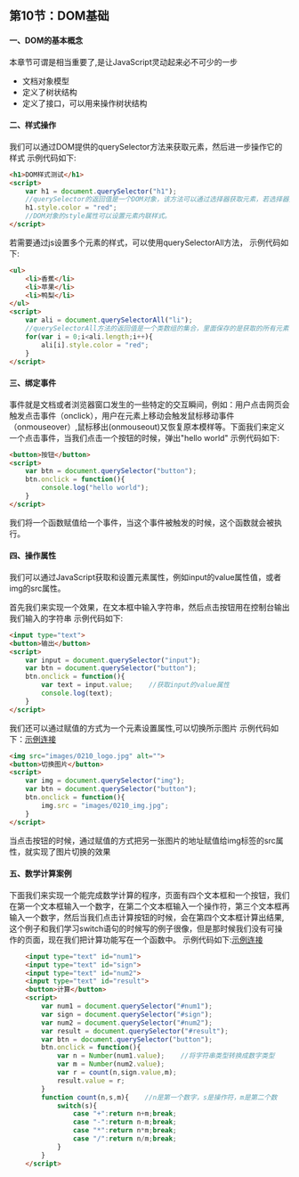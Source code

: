 ## 第10节：DOM基础

#### 一、DOM的基本概念
本章节可谓是相当重要了,是让JavaScript灵动起来必不可少的一步

* 文档对象模型
* 定义了树状结构
* 定义了接口，可以用来操作树状结构

#### 二、样式操作
我们可以通过DOM提供的querySelector方法来获取元素，然后进一步操作它的样式
示例代码如下:

``` html
<h1>DOM样式测试</h1>
<script>
    var h1 = document.querySelector("h1");  
    //querySelector的返回值是一个DOM对象，该方法可以通过选择器获取元素，若选择器找到多个元素，则返回第一个。
    h1.style.color = "red"; 
    //DOM对象的style属性可以设置元素内联样式。
</script>
```

若需要通过js设置多个元素的样式，可以使用querySelectorAll方法，
示例代码如下:

``` html
<ul>
    <li>香蕉</li>
    <li>苹果</li>
    <li>鸭梨</li>
</ul>
<script>
    var ali = document.querySelectorAll("li");
    //querySelectorAll方法的返回值是一个类数组的集合，里面保存的是获取的所有元素，所以如果希望为每一个元素设置样式，需要遍历这个集合。
    for(var i = 0;i<ali.length;i++){
        ali[i].style.color = "red";
    }
</script>
```

#### 三、绑定事件
事件就是文档或者浏览器窗口发生的一些特定的交互瞬间，例如：用户点击网页会触发点击事件（onclick），用户在元素上移动会触发鼠标移动事件（onmouseover）,鼠标移出(onmouseout)又恢复原本模样等。下面我们来定义一个点击事件，当我们点击一个按钮的时候，弹出"hello world"
示例代码如下:

``` html
<button>按钮</button>
<script>
    var btn = document.querySelector("button");
    btn.onclick = function(){
        console.log("hello world");
    }
</script>
```
我们将一个函数赋值给一个事件，当这个事件被触发的时候，这个函数就会被执行。

#### 四、操作属性
我们可以通过JavaScript获取和设置元素属性，例如input的value属性值，或者img的src属性。

首先我们来实现一个效果，在文本框中输入字符串，然后点击按钮用在控制台输出我们输入的字符串
示例代码如下:

``` html
<input type="text">
<button>输出</button>
<script>
    var input = document.querySelector("input");
    var btn = document.querySelector("button");
    btn.onclick = function(){
        var text = input.value;    //获取input的value属性
        console.log(text);
    }
</script>
```
我们还可以通过赋值的方式为一个元素设置属性,可以切换所示图片
示例代码如下：[示例连接](https://github.com/xiaozhoulee/xiaozhou-examples/blob/master/02-JavaScript%E5%85%A5%E9%97%A8/%E7%AC%AC10%E8%8A%82%EF%BC%9ADOM%E5%9F%BA%E7%A1%80/demo01.html)

``` html
<img src="images/0210_logo.jpg" alt="">
<button>切换图片</button>
<script>
    var img = document.querySelector("img");
    var btn = document.querySelector("button");
    btn.onclick = function(){
        img.src = "images/0210_img.jpg";
    }
</script>
```
当点击按钮的时候，通过赋值的方式把另一张图片的地址赋值给img标签的src属性，就实现了图片切换的效果

#### 五、数学计算案例
下面我们来实现一个能完成数学计算的程序，页面有四个文本框和一个按钮，我们在第一个文本框输入一个数字，在第二个文本框输入一个操作符，第三个文本框再输入一个数字，然后当我们点击计算按钮的时候，会在第四个文本框计算出结果,这个例子和我们学习switch语句的时候写的例子很像，但是那时候我们没有可操作的页面，现在我们把计算功能写在一个函数中。
示例代码如下:[示例连接](https://github.com/xiaozhoulee/xiaozhou-examples/blob/master/02-JavaScript%E5%85%A5%E9%97%A8/%E7%AC%AC10%E8%8A%82%EF%BC%9ADOM%E5%9F%BA%E7%A1%80/demo02.html)
``` html
    <input type="text" id="num1">
    <input type="text" id="sign">
    <input type="text" id="num2">
    <input type="text" id="result">
    <button>计算</button>
    <script>
        var num1 = document.querySelector("#num1");
        var sign = document.querySelector("#sign");
        var num2 = document.querySelector("#num2");
        var result = document.querySelector("#result");
        var btn = document.querySelector("button");
        btn.onclick = function(){
            var n = Number(num1.value);    //将字符串类型转换成数字类型
            var m = Number(num2.value);
            var r = count(n,sign.value,m);
            result.value = r;
        }
        function count(n,s,m){    //n是第一个数字，s是操作符，m是第二个数
            switch(s){
                case "+":return n+m;break;
                case "-":return n-m;break;
                case "*":return n*m;break;
                case "/":return n/m;break;
            }
        }
    </script>
```
